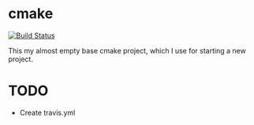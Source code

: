 # cmake
[![Build Status](https://travis-ci.org/JensKlimke/cmake.svg?branch=master)](https://travis-ci.org/JensKlimke/cmake)

This my almost empty base cmake project, which I use for starting a new project.

# TODO 
* Create travis.yml
 
